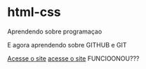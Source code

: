 # html-css
 Aprendendo sobre programaçao

 E agora aprendendo sobre GITHUB e GIT

 <a href="https://skrillkk.github.io/HTML---CSS/exercios/ex018/">Acesse o site</a>
     <a href="https://skrillkk.github.io/HTML---CSS/exercios/ex018/">acesse o site</a>
    FUNCIOONOU???     
